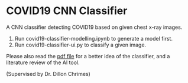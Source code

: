 # COVID19 CNN Classifier
 A CNN classifier detecting COVID19 based on given chest x-ray images.

 1. Run covid19-classifier-modelling.ipynb to generate a model first.
 2. Run covid19-classifier-ui.py to classify a given image.

Please also read the [pdf file](./literature%20review%20and%20prototype.pdf) for a better idea of the classifier, and a literature review of the AI tool. 

(Supervised by Dr. Dillon Chrimes)
